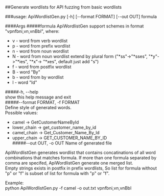 ##Generate wordlists for API fuzzing from basic wordlists 

###usage: ApiWordlistGen.py [-h] [--format FORMAT] [--out OUT] formula  

####Args
#####formula
ApiWordlistGen support schemes in format "vpnfbni,vn,vnBbI", where:  
- v - word from verb wordlist  
- p - word from prefix wordlist  
- n - word from noun wordlist  
- N - word from noun wordlist extend by plural form ("*ss"->"*sses", "*y"->"*ies", "*x"-> "*xes", default just add "s")  
- f - word from postfix wordlist  
- B - word "By"  
- b - word from by wordlist  
- I - word "Id"  

#####-h, --help  
show this help message and exit  
#####--format FORMAT, -f FORMAT  
Define style of generated words.  
Possible values:  
- camel -> GetCustomerNameById  
- lower_chain -> get_customer_name_by_id  
- camel_chain -> Get_Customer_Name_By_Id  
- upper_chain -> GET_CUSTOMER_NAME_BY_ID  
#####--out OUT, -o OUT     Name of generated file  

ApiWordlistGen generates wordlist that contains concatinations of all word combinations that matches formula. If more than one formula separated by comma are specifed, ApiWordlistGen generate one merged list.  
Empty strings exists in postfix in prefix wordlists, So list for formula without "p" or "f" is subset of list for formula with "p" or "f".  

Example:  
python ApiWordlistGen.py -f camel -o out.txt vpnfbni,vn,vnBbI  

